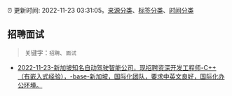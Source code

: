 :alarm_clock: 更新时间: 2022-11-23 03:31:05。[来源分类](../README.md)、[标签分类](../TAGS.md)、[时间分类](../TIMELINE.md)

## 招聘面试


> 关键字：`招聘`、`面试`



- [2022-11-23-新加坡知名自动驾驶智能公司，现招聘资深开发工程师-C++（有嵌入式经验），-base-新加坡，国际化团队，要求中英文良好，国际化办公环境。](https://www.v2ex.com/t/897257) 